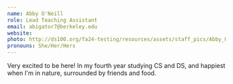 ```yaml
---
name: Abby O'Neill
role: Lead Teaching Assistant
email: abigator7@berkeley.edu 
website: 
photo: http://ds100.org/fa24-testing/resources/assets/staff_pics/Abby_O_Neill.jpg
pronouns: She/Her/Hers
---
```

Very excited to be here! In my fourth year studying CS and DS, and happiest when I'm in nature, surrounded by friends and food.